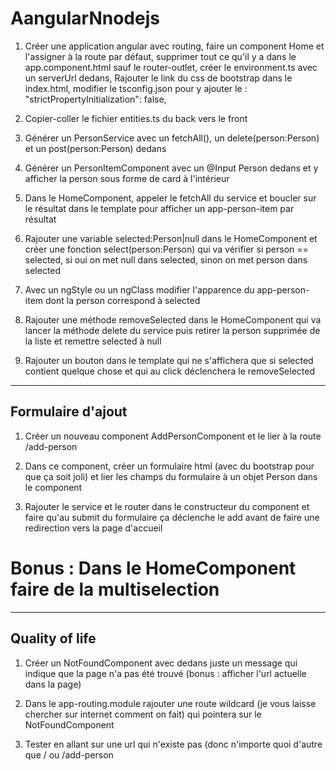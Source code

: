 # AangularNnodejs

1. Créer une application angular avec routing, faire un component Home et l'assigner à la route par défaut, supprimer tout ce qu'il y a dans le app.component.html sauf le router-outlet, créer le environment.ts avec un serverUrl dedans, Rajouter le link du css de bootstrap dans le index.html, modifier le tsconfig.json pour y ajouter le :
"strictPropertyInitialization": false,
	
2. Copier-coller le fichier entities.ts du back vers le front
	
3. Générer un PersonService avec un fetchAll(), un delete(person:Person) et un post(person:Person)  dedans
	
4. Générer un PersonItemComponent avec un @Input Person dedans et y afficher la person sous forme de card à l'intérieur
	
5. Dans le HomeComponent, appeler le fetchAll du service et boucler sur le résultat dans le template pour afficher un app-person-item par résultat
	
6. Rajouter une variable selected:Person|null  dans le HomeComponent et créer une fonction select(person:Person) qui va vérifier si person == selected, si oui on met null dans selected, sinon on met person dans selected
	
7. Avec un ngStyle ou un ngClass modifier l'apparence du app-person-item dont la person correspond à selected
	
8. Rajouter une méthode removeSelected dans le HomeComponent qui va lancer la méthode delete du service puis retirer la person supprimée de la liste et remettre selected à null
	
9. Rajouter un bouton dans le template qui ne s'affichera que si selected contient quelque chose et qui au click déclenchera le removeSelected

__________________
## Formulaire d'ajout
	
1. Créer un nouveau component AddPersonComponent et le lier à la route /add-person
	
2. Dans ce component, créer un formulaire html (avec du bootstrap pour que ça soit joli) et lier les champs du formulaire à un objet Person dans le component
	
3. Rajouter le service et le router dans le constructeur du component et faire qu'au submit du formulaire ça déclenche le add avant de faire une redirection vers la page d'accueil

 #  Bonus : Dans le HomeComponent faire de la multiselection
 

 __________________
 ## Quality of life

1. Créer un NotFoundComponent avec dedans juste un message qui indique que la page n'a pas été trouvé (bonus : afficher l'url actuelle dans la page)
	
2. Dans le app-routing.module rajouter une route wildcard (je vous laisse chercher sur internet comment on fait) qui pointera sur le NotFoundComponent
	
3. Tester en allant sur une url qui n'existe pas (donc n'importe quoi d'autre que / ou /add-person